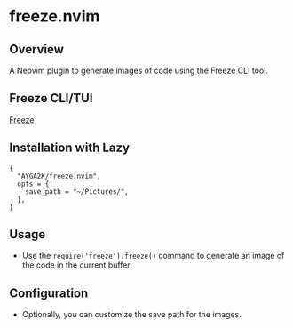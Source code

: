 # freeze.nvim

## Overview

A Neovim plugin to generate images of code using the Freeze CLI tool.

## Freeze CLI/TUI
[Freeze](https://github.com/charmbracelet/freeze)

## Installation with Lazy

```
{
  "AYGA2K/freeze.nvim",
  opts = {
    save_path = "~/Pictures/",
  },
}
```

## Usage

- Use the `require('freeze').freeze()` command to generate an image of the code in the current buffer.

## Configuration

- Optionally, you can customize the save path for the images.

